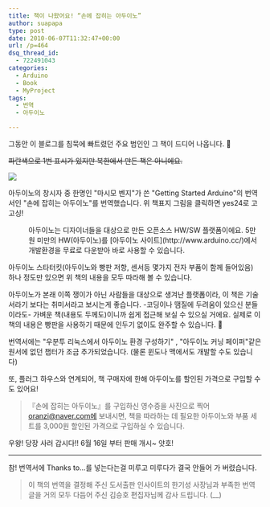 ```yaml
---
title: 책이 나왔어요! “손에 잡히는 아두이노”
author: suapapa
type: post
date: 2010-06-07T11:32:47+00:00
url: /p=464
dsq_thread_id:
  - 722491043
categories:
  - Arduino
  - Book
  - MyProject
tags:
  - 번역
  - 아두이노

---
```

그동안 이 블로그를 침묵에 빠트렸던 주요 범인인 그 책이 드디어 나옵니다. 🙂

<strike>파란색으로 1번 표시가 있지만 북한에서 만든 책은 아니에요.</strike>

[![](https://homin.dev/asset/blog/image/arduino_kor.jpg)][1]

아두이노의 창시자 중 한명인 "마시모 벤지"가 쓴 "Getting Started Arduino"의 번역서인 "손에 잡히는 아두이노"를 번역했습니다. 위 책표지 그림을 클릭하면 yes24로 고고싱!

<p style="margin-left: 40px;">
  아두이노는 디자이너들을 대상으로 만든 오픈소스 HW/SW 플랫폼이에요. 5만원 미만의 HW(아두이노)를 [아두이노 사이트](http://www.arduino.cc/)에서 개발환경을 무료로 다운받아 바로 사용할 수 있습니다.
</p>

아두이노 스타터킷(아두이노와 빵판 저항, 센서등 몇가지 전자 부품이 함께 들어있음) 하나 정도만 있으면 위 책의 내용을 모두 따라해 볼 수 있습니다.

아두이노가 본래 이쪽 쟁이가 아닌 사람들을 대상으로 생겨난 플랫폼이라, 이 책은 기술서라기 보다는 취미서라고 보시는게 좋습니다. -코딩이나 땜질에 두려움이 있으신 분들이라도- 가벼운 책(내용도 두께도)이니까 쉽게 접근해 보실 수 있으실 거에요. 실제로 이 책의 내용은 빵판을 사용하기 때문에 인두기 없이도 완주할 수 있습니다. 🙂

번역서에는 "우분투 리눅스에서 아두이노 환경 구성하기" , "아두이노 커닝 페이퍼"같은 원서에 없던 챕터가 조금 추가되었습니다. (물론 윈도나 맥에서도 개발할 수도 있습니다)

<span class="more_contents">또, 플러그 하우스와 연계되어, 책 구매자에 한해 아두이노를 할인된 가격으로 구입할 수도 있어요!</span>

> <span class="more_contents">『손에 잡히는 아두이노』를 구입하신 영수증을 사진으로 찍어 oranzi@naver.com에 보내시면, 책을 따라하는 데 필요한 아두이노와 부품 세트를 3,000원 할인된 가격으로 구입하실 수 있습니다.</span>

우왕! 당장 사러 갑시다!! 6월 16일 부터 판매 개시~ 얏호!

---

참! 번역서에 Thanks to&#8230;를 넣는다는걸 미루고 미루다가 결국 안들어 가 버렸습니다. 

> 이 책의 번역을 결정해 주신 도서출판 인사이트의 한기성 사장님과 부족한 번역글을 거의 모두 다듬어 주신 김승호 편집자님께 감사 드립니다. (__)

 [1]: http://www.yes24.com/24/goods/3903227?scode=032&srank=1